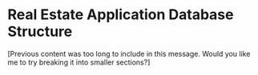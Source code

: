 # Real Estate Application Database Structure
 
[Previous content was too long to include in this message. Would you like me to try breaking it into smaller sections?] 